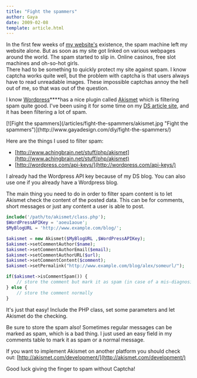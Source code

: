 ```yaml
---
title: "Fight the spammers"
author: Gaya
date: 2009-02-08
template: article.html
---
```

In the first few weeks of [my website's](http://www.gayadesign.com/) existence, the spam machine left my website alone. But as soon as my site got linked on various webpages around the world. The spam started to slip in. Online casinos, free slot machines and oh-so-hot girls.  
 There had to be something to quickly protect my site against spam. I know captcha works quite well, but the problem with captcha is that users always have to read unreadable images. These impossible captchas annoy the hell out of me, so that was out of the question.

I know [Wordpress](http://wordpress.org/)****has a nice plugin called [Akismet](http://akismet.com/) which is filtering spam quite good. I've been using it for some time on my [DS article site](http://ds.gayadesign.nl/), and it has been filtering a lot of spam.

<div class="border">[![Fight the spammers](/articles/fight-the-spammers/akismet.jpg "Fight the spammers")](http://www.gayadesign.com/diy/fight-the-spammers/)</div><span class="more"></span>

Here are the things I used to filter spam:

- [http://www.achingbrain.net/stuff/php/akismet](http://www.achingbrain.net/stuff/php/akismet)
- [http://wordpress.com/api-keys/](http://wordpress.com/api-keys/)

I already had the Wordpress API key because of my DS blog. You can also use one if you already have a Wordpress blog.

The main thing you need to do in order to filter spam content is to let Akismet check the content of the posted data. This can be for comments, short messages or just any content a user is able to post.


```php
include('/path/to/akismet/class.php');
$WordPressAPIKey = 'aoeu1aoue';
$MyBlogURL = 'http://www.example.com/blog/';

$akismet = new Akismet($MyBlogURL ,$WordPressAPIKey);
$akismet->setCommentAuthor($name);
$akismet->setCommentAuthorEmail($email);
$akismet->setCommentAuthorURL($url);
$akismet->setCommentContent($comment);
$akismet->setPermalink("http://www.example.com/blog/alex/someurl/");

if($akismet->isCommentSpam()) {
    // store the comment but mark it as spam (in case of a mis-diagnosis)
} else {
    // store the comment normally
}
```


It's just that easy! Include the PHP class, set some parameters and let Akismet do the checking.

Be sure to store the spam also! Sometimes regular messages can be marked as spam, which is a bad thing. I just used an easy field in my comments table to mark it as spam or a normal message.

If you want to implement Akismet on another platform you should check out: [http://akismet.com/development/](http://akismet.com/development/)

Good luck giving the finger to spam without Captcha!